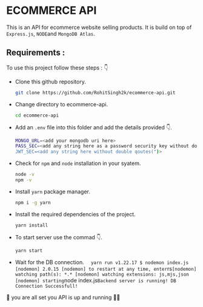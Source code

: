 # ECOMMERCE API

This is an API for ecommerce website selling products. It is build on top of `Express.js`, `NODE`and  `MongoDB Atlas`.

## Requirements :

To use this project follow these steps : 👇

- Clone this github repository.
    ```bash
    git clone https://github.com/RohitSingh2k/ecommerce-api.git
    ```
- Change directory to ecommerce-api.
    ```bash
    cd ecommerce-api
    ```
- Add an `.env` file into this folder and add the details provided 👇.
    ```bash
    MONGO_URL=<add your mongodb uri here>
    PASS_SEC=<add any string here as a password security key without double qoutes(")>
    JWT_SEC=<add any string here without double qoutes(")>
    ```
- Check for `npm` and `node` installation in your syatem.
    ```bash
    node -v
    npm -v
    ```
- Install `yarn` package manager.
    ```bash
    npm i -g yarn
    ```
- Install the required dependencies of the project.
    ```bash
    yarn install
    ```
- To start server use the commad 👇.
    ```bash
    yarn start
    ```
- Wait for the DB connection.
`  
    yarn run v1.22.17
    $ nodemon index.js
    [nodemon] 2.0.15
    [nodemon] to restart at any time, enter `rs`
    [nodemon] watching path(s): *.*
    [nodemon] watching extensions: js,mjs,json
    [nodemon] starting `node index.js`
    Backend server is running!
    DB Connection Successfull!
`


🤩 you are all set you API is up and running 👍🏻


